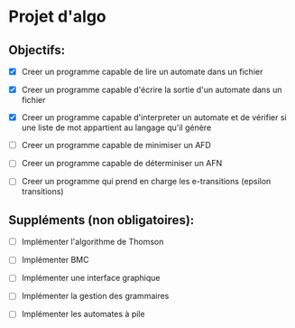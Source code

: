 # Projet d'algo

## Objectifs:
- [x] Creer un programme capable de lire un automate dans un fichier
- [x] Creer un programme capable d'écrire la sortie d'un automate dans un fichier
- [x] Creer un programme capable d'interpreter un automate et de vérifier si une liste de mot appartient au langage qu'il génère
- [ ] Creer un programme capable de minimiser un AFD
- [ ] Creer un programme capable de déterminiser un AFN
- [ ] Creer un programme qui prend en charge les e-transitions (epsilon transitions)


## Suppléments (non obligatoires): 
- [ ] Implémenter l'algorithme de Thomson
- [ ] Implémenter BMC
- [ ] Implémenter une interface graphique
- [ ] Implémenter la gestion des grammaires
- [ ] Implémenter les automates à pile

